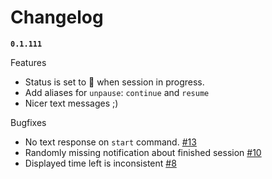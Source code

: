 # Changelog

**`0.1.111`**

Features
- Status is set to 🍅 when session in progress.
- Add aliases for `unpause`: `continue` and `resume`
- Nicer text messages ;)

Bugfixes
- No text response on `start` command. [#13](https://github.com/elpassion/el-pomodoro-slack/issues/13)
- Randomly missing notification about finished session [#10](https://github.com/elpassion/el-pomodoro-slack/issues/10)
- Displayed time left is inconsistent [#8](https://github.com/elpassion/el-pomodoro-slack/issues/8)
